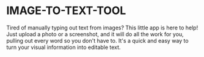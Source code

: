 # IMAGE-TO-TEXT-TOOL
Tired of manually typing out text from images? This little app is here to help! Just upload a photo or a screenshot, and it will do all the work for you, pulling out every word so you don't have to. It's a quick and easy way to turn your visual information into editable text.
